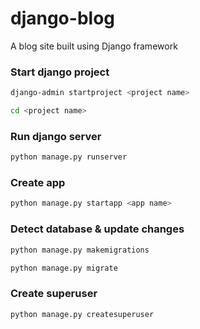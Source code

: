# django-blog
A blog site built using Django framework

### Start django project
```bash
django-admin startproject <project name>
```
```bash
cd <project name>
```
### Run django server
```bash
python manage.py runserver
```
### Create app
```bash
python manage.py startapp <app name>
```
### Detect database & update changes
```bash
python manage.py makemigrations
```
```bash
python manage.py migrate
```
### Create superuser
```bash
python manage.py createsuperuser
```